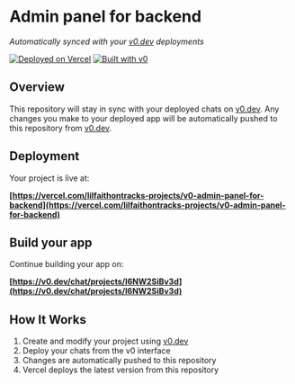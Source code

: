 # Admin panel for backend

*Automatically synced with your [v0.dev](https://v0.dev) deployments*

[![Deployed on Vercel](https://img.shields.io/badge/Deployed%20on-Vercel-black?style=for-the-badge&logo=vercel)](https://vercel.com/lilfaithontracks-projects/v0-admin-panel-for-backend)
[![Built with v0](https://img.shields.io/badge/Built%20with-v0.dev-black?style=for-the-badge)](https://v0.dev/chat/projects/I6NW2SiBv3d)

## Overview

This repository will stay in sync with your deployed chats on [v0.dev](https://v0.dev).
Any changes you make to your deployed app will be automatically pushed to this repository from [v0.dev](https://v0.dev).

## Deployment

Your project is live at:

**[https://vercel.com/lilfaithontracks-projects/v0-admin-panel-for-backend](https://vercel.com/lilfaithontracks-projects/v0-admin-panel-for-backend)**

## Build your app

Continue building your app on:

**[https://v0.dev/chat/projects/I6NW2SiBv3d](https://v0.dev/chat/projects/I6NW2SiBv3d)**

## How It Works

1. Create and modify your project using [v0.dev](https://v0.dev)
2. Deploy your chats from the v0 interface
3. Changes are automatically pushed to this repository
4. Vercel deploys the latest version from this repository
